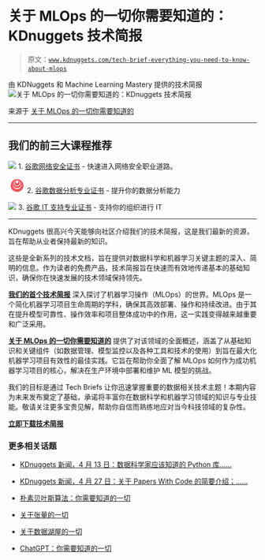 # 关于 MLOps 的一切你需要知道的：KDnuggets 技术简报

> 原文：[`www.kdnuggets.com/tech-brief-everything-you-need-to-know-about-mlops`](https://www.kdnuggets.com/tech-brief-everything-you-need-to-know-about-mlops)

由 KDNuggets 和 Machine Learning Mastery 提供的技术简报![关于 MLOps 的一切你需要知道的：KDnuggets 技术简报](https://bit.ly/kdnuggets-everything-mlops-tech-brief)

来源于 [关于 MLOps 的一切你需要知道的](https://bit.ly/kdnuggets-everything-mlops-tech-brief)

* * *

## 我们的前三大课程推荐

![](img/0244c01ba9267c002ef39d4907e0b8fb.png) 1\. [谷歌网络安全证书](https://www.kdnuggets.com/google-cybersecurity) - 快速进入网络安全职业道路。

![](img/e225c49c3c91745821c8c0368bf04711.png) 2\. [谷歌数据分析专业证书](https://www.kdnuggets.com/google-data-analytics) - 提升你的数据分析能力

![](img/0244c01ba9267c002ef39d4907e0b8fb.png) 3\. [谷歌 IT 支持专业证书](https://www.kdnuggets.com/google-itsupport) - 支持你的组织进行 IT

* * *

KDnuggets 很高兴今天能够向社区介绍我们的技术简报，这是我们最新的资源，旨在帮助从业者保持最新的知识。

这些是全新系列的技术文档，旨在提供对数据科学和机器学习关键主题的深入、简明的信息。作为读者的免费产品，技术简报旨在快速而有效地传递基本的基础知识，确保你在快速发展的技术领域保持领先。

[**我们的首个技术简报**](https://bit.ly/kdnuggets-everything-mlops-tech-brief) 深入探讨了机器学习操作（MLOps）的世界。MLOps 是一个简化机器学习项目生命周期的学科，确保其高效部署、操作和持续改进。由于其在提升模型可靠性、操作效率和项目整体成功中的作用，这一实践变得越来越重要和广泛采用。

[**关于 MLOps 的一切你需要知道的**](https://bit.ly/kdnuggets-everything-mlops-tech-brief) 提供了对该领域的全面概述，涵盖了从基础知识和关键组件（如数据管理、模型监控以及各种工具和技术的使用）到旨在最大化机器学习项目有效性的最佳实践。它旨在帮助你全面了解 MLOps 如何作为成功机器学习项目的核心，解决在生产环境中部署和维护 ML 模型的挑战。

我们的目标是通过 Tech Briefs 让你迅速掌握重要的数据相关技术主题！本期内容为未来发布奠定了基础，承诺将丰富你在数据科学和机器学习领域的知识与专业技能。敬请关注更多宝贵见解，帮助你自信而熟练地应对当今科技领域的复杂性。

[**立即下载技术简报**](https://bit.ly/kdnuggets-everything-mlops-tech-brief)

### 更多相关话题

+   [KDnuggets 新闻，4 月 13 日：数据科学家应该知道的 Python 库……](https://www.kdnuggets.com/2022/n15.html)

+   [KDnuggets 新闻，4 月 27 日：关于 Papers With Code 的简要介绍；……](https://www.kdnuggets.com/2022/n17.html)

+   [朴素贝叶斯算法：你需要知道的一切](https://www.kdnuggets.com/2020/06/naive-bayes-algorithm-everything.html)

+   [关于张量的一切](https://www.kdnuggets.com/2022/05/everything-need-know-tensors.html)

+   [关于数据湖屋的一切](https://www.kdnuggets.com/2022/09/everything-need-know-data-lakehouses.html)

+   [ChatGPT：你需要知道的一切](https://www.kdnuggets.com/2023/01/chatgpt-everything-need-know.html)
